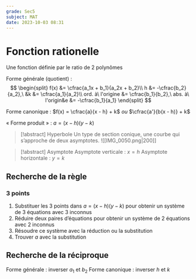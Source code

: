 ```yaml
---
grade: Sec5
subject: MAT
date: 2023-10-03 08:31
---
```


# Fonction rationelle

Une fonction définie par le ratio de 2 polynômes

Forme générale (quotient) :
$$
\begin{split}
f(x) &= \cfrac{a_1x + b_1}{a_2x + b_2}\\
h &= -\cfrac{b_2}{a_2},\ &k &= \cfrac{a_1}{a_2}\\
ord. à\ l'origine &= \cfrac{b_1}{b_2},\ abs. à\ l'origin&e &= -\cfrac{b_1}{a_1}
\end{split}
$$

Forme canonique :
$f(x) = \cfrac{a}{x - h} + k$ *ou* $\cfrac{a'}{b(x - h)} + k$

« Forme produit » :
$a = (x - h)(y - k)$

> [!abstract] Hyperbole
> Un type de section conique, une courbe qui s’approche de deux asymptotes.
> ![[IMG_0050.png|200]]

> [!abstract] Asymptote
> Asymptote verticale : $x = h$
> Asymptote horizontale : $y = k$

## Recherche de la règle

### 3 points

1. Substituer les 3 points dans $a = (x - h)(y - k)$ pour obtenir un système de 3 équations avec 3 inconnus
2. Réduire deux paires d’équations pour obtenir un système de 2 équations avec 2 inconnus
3. Résoudre ce système avec la réduction ou la substitution
4. Trouver $a$ avec la substitution

## Recherche de la réciproque

Forme générale : inverser $a_1$ et $b_2$
Forme canonique : inverser $h$ et $k$